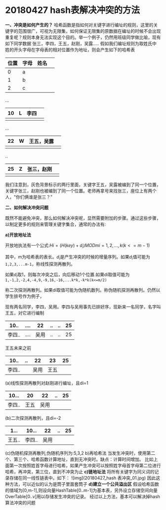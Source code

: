 # 20180427 hash表解决冲突的方法

**一、冲突是如何产生的？**
哈希函数是指如何对关键字进行编址的规则，这里的关键字的范围很广，可视为无限集，如何保证无限集的原数据在编址的时候不会出现重复呢？规则本身无法实现这个目的。举一个例子，仍然用班级同学做比喻，现有如下同学数据
张三，李四，王五，赵刚，吴露.....
假如我们编址规则为取姓氏中姓的开头字母在字母表的相对位置作为地址，则会产生如下的哈希表

| 位置   | 字母   | 姓名   |      |
| ---- | ---- | ---- | ---- |
| 0    | a    |      |      |
| 1    | b    |      |      |
| 2    | c    |      |      |

...

| 10   | L    | 李四   |      |
| ---- | ---- | ---- | ---- |
|      |      |      |      |

...

| 22   | W    | 王五，吴露 |      |
| ---- | ---- | ----- | ---- |
|      |      |       |      |

..

| 25   | Z    | 张三，赵刚 |      |
| ---- | ---- | ----- | ---- |
|      |      |       |      |

我们注意到，灰色背景标示的两行里面，关键字王五，吴露被编到了同一个位置，关键字张三，赵刚也被编到了同一个位置。老师再拿号来找张三，座位上有两个人，"你们俩谁是张三？"

**二、如何解决冲突问题**

既然不能避免冲突，那么如何解决冲突呢，显然需要附加的步骤。通过这些步骤，以制定更多的规则来管理关键字集合，通常的办法有:

**a)开放地址法**

开放地执法有一个公式:$Hi=(H(key)+d_i) MOD m i=1,2,...,k(k<=m-1)$

其中，m为哈希表的表长。$d_i$是产生冲突的时候的增量序列。如果$d_i$值可能为`1,2,3,...m-1`，称线性探测再散列。

如果$d_i$取1，则每次冲突之后，向后移动1个位置.如果di取值可能为`1,-1,2,-2,4,-4,9,-9,16,-16,...k*k,-k*k(k<=m/2) `

称二次探测再散列。如果di取值可能为伪随机数列。称伪随机探测再散列。仍然以学生排号作为例子，

现有两名同学，李四，吴用。李四与吴用事先已排好序，现新来一名同学，名字叫王五，对它进行编制

| 10.. | .... | 22   | ..   | ..   | 25   |
| ---- | ---- | ---- | ---- | ---- | ---- |
| 李四.. | .... | 吴用   | ..   | ..   | 25   |

   王五未来之前

| 10.. | ..   | 22   | 23   | 25   |
| ---- | ---- | ---- | ---- | ---- |
| 李四.. |      | 吴用   | 王五   |      |

   (a)线性探测再散列对赵刚进行编址，且di=1

| 10... | 20   | 22   | ..   | 25   |
| ----- | ---- | ---- | ---- | ---- |
| 李四..  | 王五   | 吴用   |      |      |

   (b)二次探测再散列，且di=-2 

| 1... | 10... | 22   | ..   | 25   |
| ---- | ----- | ---- | ---- | ---- |
| 王五.. | 李四..  | 吴用   |      |      |

(c)伪随机探测再散列,伪随机序列为:5,3,2 
b)再哈希法 
当发生冲突时，使用第二个、第三个、哈希函数计算地址，直到无冲突时。缺点：计算时间增加。
比如上面第一次按照姓首字母进行哈希，如果产生冲突可以按照姓字母首字母第二位进行哈希，再冲突，第三位，直到不冲突为止
**c)链地址法**
将所有关键字为同义词的记录存储在同一线性链表中。如下：
![img](20180427_hash 表冲突_01.jpg)
因此这种方法，可以近似的认为是筒子里面套筒子
**d)建立一个公共溢出区**
假设哈希函数的值域为[0,m-1],则设向量HashTable[0..m-1]为基本表，另外设立存储空间向量OverTable[0..v]用以存储发生冲突的记录。
经过以上方法，基本可以解决掉hash算法冲突的问题